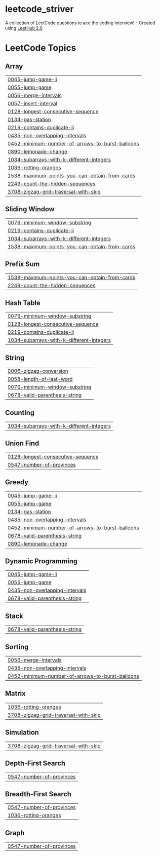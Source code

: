 # leetcode_striver
A collection of LeetCode questions to ace the coding interview! - Created using [LeetHub 2.0](https://github.com/maitreya2954/LeetHub-2.0-Firefox)

<!---LeetCode Topics Start-->
# LeetCode Topics
## Array
|  |
| ------- |
| [0045-jump-game-ii](https://github.com/AdityaAdi07/leetcode_striver/tree/master/0045-jump-game-ii) |
| [0055-jump-game](https://github.com/AdityaAdi07/leetcode_striver/tree/master/0055-jump-game) |
| [0056-merge-intervals](https://github.com/AdityaAdi07/leetcode_striver/tree/master/0056-merge-intervals) |
| [0057-insert-interval](https://github.com/AdityaAdi07/leetcode_striver/tree/master/0057-insert-interval) |
| [0128-longest-consecutive-sequence](https://github.com/AdityaAdi07/leetcode_striver/tree/master/0128-longest-consecutive-sequence) |
| [0134-gas-station](https://github.com/AdityaAdi07/leetcode_striver/tree/master/0134-gas-station) |
| [0219-contains-duplicate-ii](https://github.com/AdityaAdi07/leetcode_striver/tree/master/0219-contains-duplicate-ii) |
| [0435-non-overlapping-intervals](https://github.com/AdityaAdi07/leetcode_striver/tree/master/0435-non-overlapping-intervals) |
| [0452-minimum-number-of-arrows-to-burst-balloons](https://github.com/AdityaAdi07/leetcode_striver/tree/master/0452-minimum-number-of-arrows-to-burst-balloons) |
| [0890-lemonade-change](https://github.com/AdityaAdi07/leetcode_striver/tree/master/0890-lemonade-change) |
| [1034-subarrays-with-k-different-integers](https://github.com/AdityaAdi07/leetcode_striver/tree/master/1034-subarrays-with-k-different-integers) |
| [1036-rotting-oranges](https://github.com/AdityaAdi07/leetcode_striver/tree/master/1036-rotting-oranges) |
| [1538-maximum-points-you-can-obtain-from-cards](https://github.com/AdityaAdi07/leetcode_striver/tree/master/1538-maximum-points-you-can-obtain-from-cards) |
| [2249-count-the-hidden-sequences](https://github.com/AdityaAdi07/leetcode_striver/tree/master/2249-count-the-hidden-sequences) |
| [3708-zigzag-grid-traversal-with-skip](https://github.com/AdityaAdi07/leetcode_striver/tree/master/3708-zigzag-grid-traversal-with-skip) |
## Sliding Window
|  |
| ------- |
| [0076-minimum-window-substring](https://github.com/AdityaAdi07/leetcode_striver/tree/master/0076-minimum-window-substring) |
| [0219-contains-duplicate-ii](https://github.com/AdityaAdi07/leetcode_striver/tree/master/0219-contains-duplicate-ii) |
| [1034-subarrays-with-k-different-integers](https://github.com/AdityaAdi07/leetcode_striver/tree/master/1034-subarrays-with-k-different-integers) |
| [1538-maximum-points-you-can-obtain-from-cards](https://github.com/AdityaAdi07/leetcode_striver/tree/master/1538-maximum-points-you-can-obtain-from-cards) |
## Prefix Sum
|  |
| ------- |
| [1538-maximum-points-you-can-obtain-from-cards](https://github.com/AdityaAdi07/leetcode_striver/tree/master/1538-maximum-points-you-can-obtain-from-cards) |
| [2249-count-the-hidden-sequences](https://github.com/AdityaAdi07/leetcode_striver/tree/master/2249-count-the-hidden-sequences) |
## Hash Table
|  |
| ------- |
| [0076-minimum-window-substring](https://github.com/AdityaAdi07/leetcode_striver/tree/master/0076-minimum-window-substring) |
| [0128-longest-consecutive-sequence](https://github.com/AdityaAdi07/leetcode_striver/tree/master/0128-longest-consecutive-sequence) |
| [0219-contains-duplicate-ii](https://github.com/AdityaAdi07/leetcode_striver/tree/master/0219-contains-duplicate-ii) |
| [1034-subarrays-with-k-different-integers](https://github.com/AdityaAdi07/leetcode_striver/tree/master/1034-subarrays-with-k-different-integers) |
## String
|  |
| ------- |
| [0006-zigzag-conversion](https://github.com/AdityaAdi07/leetcode_striver/tree/master/0006-zigzag-conversion) |
| [0058-length-of-last-word](https://github.com/AdityaAdi07/leetcode_striver/tree/master/0058-length-of-last-word) |
| [0076-minimum-window-substring](https://github.com/AdityaAdi07/leetcode_striver/tree/master/0076-minimum-window-substring) |
| [0678-valid-parenthesis-string](https://github.com/AdityaAdi07/leetcode_striver/tree/master/0678-valid-parenthesis-string) |
## Counting
|  |
| ------- |
| [1034-subarrays-with-k-different-integers](https://github.com/AdityaAdi07/leetcode_striver/tree/master/1034-subarrays-with-k-different-integers) |
## Union Find
|  |
| ------- |
| [0128-longest-consecutive-sequence](https://github.com/AdityaAdi07/leetcode_striver/tree/master/0128-longest-consecutive-sequence) |
| [0547-number-of-provinces](https://github.com/AdityaAdi07/leetcode_striver/tree/master/0547-number-of-provinces) |
## Greedy
|  |
| ------- |
| [0045-jump-game-ii](https://github.com/AdityaAdi07/leetcode_striver/tree/master/0045-jump-game-ii) |
| [0055-jump-game](https://github.com/AdityaAdi07/leetcode_striver/tree/master/0055-jump-game) |
| [0134-gas-station](https://github.com/AdityaAdi07/leetcode_striver/tree/master/0134-gas-station) |
| [0435-non-overlapping-intervals](https://github.com/AdityaAdi07/leetcode_striver/tree/master/0435-non-overlapping-intervals) |
| [0452-minimum-number-of-arrows-to-burst-balloons](https://github.com/AdityaAdi07/leetcode_striver/tree/master/0452-minimum-number-of-arrows-to-burst-balloons) |
| [0678-valid-parenthesis-string](https://github.com/AdityaAdi07/leetcode_striver/tree/master/0678-valid-parenthesis-string) |
| [0890-lemonade-change](https://github.com/AdityaAdi07/leetcode_striver/tree/master/0890-lemonade-change) |
## Dynamic Programming
|  |
| ------- |
| [0045-jump-game-ii](https://github.com/AdityaAdi07/leetcode_striver/tree/master/0045-jump-game-ii) |
| [0055-jump-game](https://github.com/AdityaAdi07/leetcode_striver/tree/master/0055-jump-game) |
| [0435-non-overlapping-intervals](https://github.com/AdityaAdi07/leetcode_striver/tree/master/0435-non-overlapping-intervals) |
| [0678-valid-parenthesis-string](https://github.com/AdityaAdi07/leetcode_striver/tree/master/0678-valid-parenthesis-string) |
## Stack
|  |
| ------- |
| [0678-valid-parenthesis-string](https://github.com/AdityaAdi07/leetcode_striver/tree/master/0678-valid-parenthesis-string) |
## Sorting
|  |
| ------- |
| [0056-merge-intervals](https://github.com/AdityaAdi07/leetcode_striver/tree/master/0056-merge-intervals) |
| [0435-non-overlapping-intervals](https://github.com/AdityaAdi07/leetcode_striver/tree/master/0435-non-overlapping-intervals) |
| [0452-minimum-number-of-arrows-to-burst-balloons](https://github.com/AdityaAdi07/leetcode_striver/tree/master/0452-minimum-number-of-arrows-to-burst-balloons) |
## Matrix
|  |
| ------- |
| [1036-rotting-oranges](https://github.com/AdityaAdi07/leetcode_striver/tree/master/1036-rotting-oranges) |
| [3708-zigzag-grid-traversal-with-skip](https://github.com/AdityaAdi07/leetcode_striver/tree/master/3708-zigzag-grid-traversal-with-skip) |
## Simulation
|  |
| ------- |
| [3708-zigzag-grid-traversal-with-skip](https://github.com/AdityaAdi07/leetcode_striver/tree/master/3708-zigzag-grid-traversal-with-skip) |
## Depth-First Search
|  |
| ------- |
| [0547-number-of-provinces](https://github.com/AdityaAdi07/leetcode_striver/tree/master/0547-number-of-provinces) |
## Breadth-First Search
|  |
| ------- |
| [0547-number-of-provinces](https://github.com/AdityaAdi07/leetcode_striver/tree/master/0547-number-of-provinces) |
| [1036-rotting-oranges](https://github.com/AdityaAdi07/leetcode_striver/tree/master/1036-rotting-oranges) |
## Graph
|  |
| ------- |
| [0547-number-of-provinces](https://github.com/AdityaAdi07/leetcode_striver/tree/master/0547-number-of-provinces) |
<!---LeetCode Topics End-->